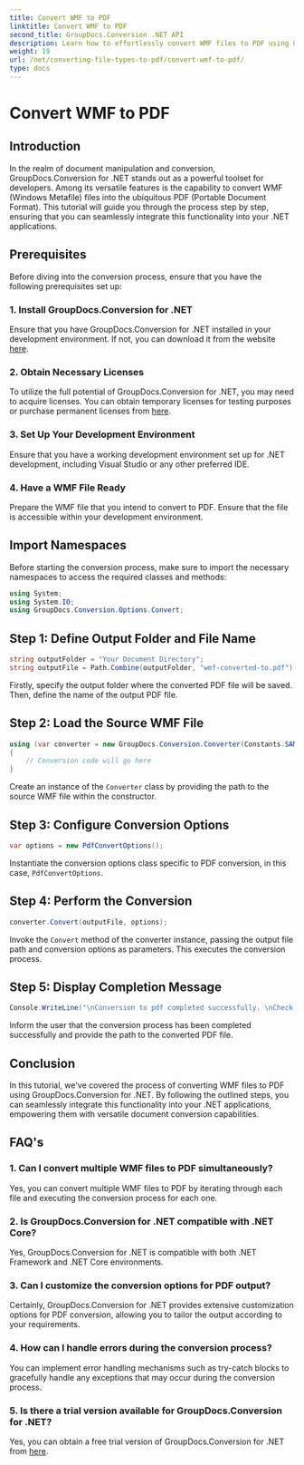 ```yaml
---
title: Convert WMF to PDF
linktitle: Convert WMF to PDF
second_title: GroupDocs.Conversion .NET API
description: Learn how to effortlessly convert WMF files to PDF using GroupDocs.Conversion for .NET. Follow our step-by-step tutorial.
weight: 19
url: /net/converting-file-types-to-pdf/convert-wmf-to-pdf/
type: docs
---
```

# Convert WMF to PDF

## Introduction
In the realm of document manipulation and conversion, GroupDocs.Conversion for .NET stands out as a powerful toolset for developers. Among its versatile features is the capability to convert WMF (Windows Metafile) files into the ubiquitous PDF (Portable Document Format). This tutorial will guide you through the process step by step, ensuring that you can seamlessly integrate this functionality into your .NET applications.
## Prerequisites
Before diving into the conversion process, ensure that you have the following prerequisites set up:
### 1. Install GroupDocs.Conversion for .NET
Ensure that you have GroupDocs.Conversion for .NET installed in your development environment. If not, you can download it from the website [here](https://releases.groupdocs.com/conversion/net/).
### 2. Obtain Necessary Licenses
To utilize the full potential of GroupDocs.Conversion for .NET, you may need to acquire licenses. You can obtain temporary licenses for testing purposes or purchase permanent licenses from [here](https://purchase.groupdocs.com/buy).
### 3. Set Up Your Development Environment
Ensure that you have a working development environment set up for .NET development, including Visual Studio or any other preferred IDE.
### 4. Have a WMF File Ready
Prepare the WMF file that you intend to convert to PDF. Ensure that the file is accessible within your development environment.

## Import Namespaces
Before starting the conversion process, make sure to import the necessary namespaces to access the required classes and methods:
```csharp
using System;
using System.IO;
using GroupDocs.Conversion.Options.Convert;
```

## Step 1: Define Output Folder and File Name
```csharp
string outputFolder = "Your Document Directory";
string outputFile = Path.Combine(outputFolder, "wmf-converted-to.pdf");
```
Firstly, specify the output folder where the converted PDF file will be saved. Then, define the name of the output PDF file.
## Step 2: Load the Source WMF File
```csharp
using (var converter = new GroupDocs.Conversion.Converter(Constants.SAMPLE_WMF))
{
    // Conversion code will go here
}
```
Create an instance of the `Converter` class by providing the path to the source WMF file within the constructor.
## Step 3: Configure Conversion Options
```csharp
var options = new PdfConvertOptions();
```
Instantiate the conversion options class specific to PDF conversion, in this case, `PdfConvertOptions`.
## Step 4: Perform the Conversion
```csharp
converter.Convert(outputFile, options);
```
Invoke the `Convert` method of the converter instance, passing the output file path and conversion options as parameters. This executes the conversion process.
## Step 5: Display Completion Message
```csharp
Console.WriteLine("\nConversion to pdf completed successfully. \nCheck output in {0}", outputFolder);
```
Inform the user that the conversion process has been completed successfully and provide the path to the converted PDF file.

## Conclusion
In this tutorial, we've covered the process of converting WMF files to PDF using GroupDocs.Conversion for .NET. By following the outlined steps, you can seamlessly integrate this functionality into your .NET applications, empowering them with versatile document conversion capabilities.
## FAQ's
### 1. Can I convert multiple WMF files to PDF simultaneously?
Yes, you can convert multiple WMF files to PDF by iterating through each file and executing the conversion process for each one.
### 2. Is GroupDocs.Conversion for .NET compatible with .NET Core?
Yes, GroupDocs.Conversion for .NET is compatible with both .NET Framework and .NET Core environments.
### 3. Can I customize the conversion options for PDF output?
Certainly, GroupDocs.Conversion for .NET provides extensive customization options for PDF conversion, allowing you to tailor the output according to your requirements.
### 4. How can I handle errors during the conversion process?
You can implement error handling mechanisms such as try-catch blocks to gracefully handle any exceptions that may occur during the conversion process.
### 5. Is there a trial version available for GroupDocs.Conversion for .NET?
Yes, you can obtain a free trial version of GroupDocs.Conversion for .NET from [here](https://releases.groupdocs.com/).
